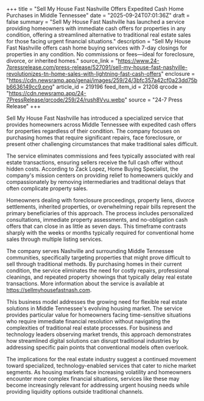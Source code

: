 +++
title = "Sell My House Fast Nashville Offers Expedited Cash Home Purchases in Middle Tennessee"
date = "2025-09-24T07:01:36Z"
draft = false
summary = "Sell My House Fast Nashville has launched a service providing homeowners with immediate cash offers for properties in any condition, offering a streamlined alternative to traditional real estate sales for those facing urgent financial situations."
description = "Sell My House Fast Nashville offers cash home buying services with 7-day closings for properties in any condition. No commissions or fees—ideal for foreclosure, divorce, or inherited homes."
source_link = "https://www.24-7pressrelease.com/press-release/527091/sell-my-house-fast-nashville-revolutionizes-tn-home-sales-with-lightning-fast-cash-offers"
enclosure = "https://cdn.newsramp.app/genai/images/259/24/3bfc357a42cf0a23dd75bb6636149cc9.png"
article_id = 219196
feed_item_id = 21208
qrcode = "https://cdn.newsramp.app/24-7PressRelease/qrcode/259/24/rush8Vvu.webp"
source = "24-7 Press Release"
+++

<p>Sell My House Fast Nashville has introduced a specialized service that provides homeowners across Middle Tennessee with expedited cash offers for properties regardless of their condition. The company focuses on purchasing homes that require significant repairs, face foreclosure, or present other challenging circumstances that make traditional sales difficult.</p><p>The service eliminates commissions and fees typically associated with real estate transactions, ensuring sellers receive the full cash offer without hidden costs. According to Zack Lopez, Home Buying Specialist, the company's mission centers on providing relief to homeowners quickly and compassionately by removing intermediaries and traditional delays that often complicate property sales.</p><p>Homeowners dealing with foreclosure proceedings, property liens, divorce settlements, inherited properties, or overwhelming repair bills represent the primary beneficiaries of this approach. The process includes personalized consultations, immediate property assessments, and no-obligation cash offers that can close in as little as seven days. This timeframe contrasts sharply with the weeks or months typically required for conventional home sales through multiple listing services.</p><p>The company serves Nashville and surrounding Middle Tennessee communities, specifically targeting properties that might prove difficult to sell through traditional methods. By purchasing homes in their current condition, the service eliminates the need for costly repairs, professional cleanings, and repeated property showings that typically delay real estate transactions. More information about the service is available at <a href="https://sellmyhousefastnash.com" rel="nofollow" target="_blank">https://sellmyhousefastnash.com</a>.</p><p>This business model addresses the growing need for flexible real estate solutions in Middle Tennessee's evolving housing market. The service provides particular value for homeowners facing time-sensitive situations who require immediate financial resolution without navigating the complexities of traditional real estate processes. For business and technology leaders observing market trends, this approach demonstrates how streamlined digital solutions can disrupt traditional industries by addressing specific pain points that conventional models often overlook.</p><p>The implications for the real estate industry suggest a continued movement toward specialized, technology-enabled services that cater to niche market segments. As housing markets face increasing volatility and homeowners encounter more complex financial situations, services like these may become increasingly relevant for addressing urgent housing needs while providing liquidity options outside traditional channels.</p>